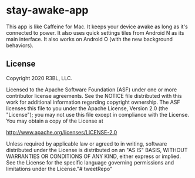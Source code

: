 stay-awake-app
==============

This app is like Caffeine for Mac. It keeps your device awake as long as it's connected
to power. It also uses quick settings tiles from Android N as its main interface. It also
works on Android O (with the new background behaviors).

License
-------

Copyright 2020 R3BL, LLC.

Licensed to the Apache Software Foundation (ASF) under one or more contributor
license agreements.  See the NOTICE file distributed with this work for
additional information regarding copyright ownership.  The ASF licenses this
file to you under the Apache License, Version 2.0 (the "License"); you may not
use this file except in compliance with the License.  You may obtain a copy of
the License at

http://www.apache.org/licenses/LICENSE-2.0

Unless required by applicable law or agreed to in writing, software
distributed under the License is distributed on an "AS IS" BASIS, WITHOUT
WARRANTIES OR CONDITIONS OF ANY KIND, either express or implied.  See the
License for the specific language governing permissions and limitations under
the License."# tweetRepo" 
